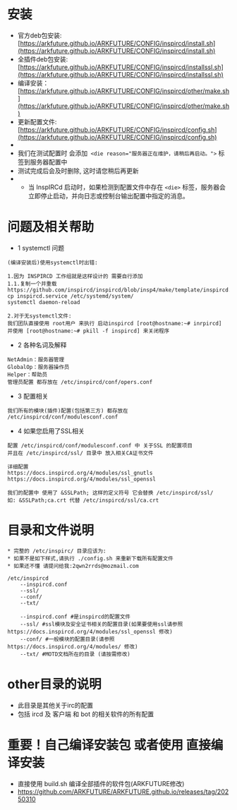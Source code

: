 # 安装
* 官方deb包安装: [https://arkfuture.github.io/ARKFUTURE/CONFIG/inspircd/install.sh](https://arkfuture.github.io/ARKFUTURE/CONFIG/inspircd/install.sh)
* 全插件deb包安装: [https://arkfuture.github.io/ARKFUTURE/CONFIG/inspircd/installssl.sh](https://arkfuture.github.io/ARKFUTURE/CONFIG/inspircd/installssl.sh)
* 编译安装：[https://arkfuture.github.io/ARKFUTURE/CONFIG/inspircd/other/make.sh](https://arkfuture.github.io/ARKFUTURE/CONFIG/inspircd/other/make.sh)
* 更新配置文件: [https://arkfuture.github.io/ARKFUTURE/CONFIG/inspircd/config.sh](https://arkfuture.github.io/ARKFUTURE/CONFIG/inspircd/config.sh)
* 
* 我们在测试配置时 会添加` <die reason="服务器正在维护，请稍后再启动。">` 标签到服务器配置中 
* 测试完成后会及时删除, 这时请您稍后再更新
* * 当 InspIRCd 启动时，如果检测到配置文件中存在 `<die>` 标签，服务器会立即停止启动，并向日志或控制台输出配置中指定的消息。

# 问题及相关帮助
* 1 systemctl 问题
```
(编译安装后)使用systemctl时出错: 

1.因为 INSPIRCD 工作组就是这样设计的 需要自行添加
1.1.复制一个并重载 
https://github.com/inspircd/inspircd/blob/insp4/make/template/inspircd.service
cp inspircd.service /etc/systemd/system/
systemctl daemon-reload

2.对于无systemctl文件:
我们团队直接使用 root用户 来执行 启动inspircd [root@hostname:~# inrpircd]
并使用 [root@hostname:~# pkill -f inspircd] 来关闭程序
``` 
* 2 各种名词及解释
```
NetAdmin：服务器管理
GlobalOp：服务器操作员
Helper：帮助员
管理员配置 都存放在 /etc/inspircd/conf/opers.conf
```
* 3 配置相关
```
我们所有的模块(插件)配置(包括第三方) 都存放在 /etc/inspircd/conf/modulesconf.conf
``` 
* 4 如果您启用了SSL相关
```
配置 /etc/inspircd/conf/modulesconf.conf 中 关于SSL 的配置项目
并且在 /etc/inspircd/ssl/ 目录中 放入相关CA证书文件

详细配置
https://docs.inspircd.org/4/modules/ssl_gnutls
https://docs.inspircd.org/4/modules/ssl_openssl

我们的配置中 使用了 &SSLPath; 这样的定义符号 它会替换 /etc/inspircd/ssl/
如: &SSLPath;ca.crt 代替 /etc/inspircd/ssl/ca.crt
``` 


# 目录和文件说明
```
* 完整的 /etc/inspirc/ 目录应该为: 
* 如果不是如下样式,请执行 ./config.sh 来重新下载所有配置文件
* 如果还不懂 请提问给我:2qwn2rrds@mozmail.com

/etc/inspircd
    --inspircd.conf
    --ssl/
    --conf/
    --txt/
``` 

```
    --inspircd.conf #是inspircd的配置文件
    --ssl/ #ssl模块及安全证书相关的配置目录(如果要使用ssl请参照https://docs.inspircd.org/4/modules/ssl_openssl 修改)
    --conf/ #一般模块的配置目录(请参照 https://docs.inspircd.org/4/modules/ 修改)
    --txt/ #MOTD文档所在的目录 (请按需修改)
``` 

# other目录的说明
* 此目录是其他关于irc的配置
* 包括 ircd 及 客户端 和 bot 的相关软件的所有配置

# 重要！自己编译安装包 或者使用 直接编译安装
* 直接使用 build.sh 编译全部插件的软件包(ARKFUTURE修改)
* https://github.com/ARKFUTURE/ARKFUTURE.github.io/releases/tag/20250310
